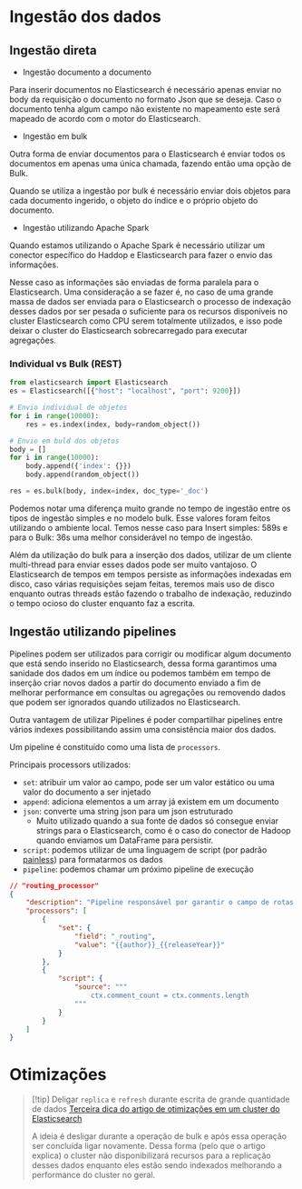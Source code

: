 # Ingestão dos dados

## Ingestão direta

- Ingestão documento a documento

Para inserir documentos no Elasticsearch é necessário apenas enviar no body da requisição o documento no formato Json que se deseja. Caso o documento tenha algum campo não existente no mapeamento este será mapeado de acordo com o motor do Elasticsearch. 

- Ingestão em bulk

Outra forma de enviar documentos para o Elasticsearch é enviar todos os documentos em apenas uma única chamada, fazendo então uma opção de Bulk.

Quando se utiliza a ingestão por bulk é necessário enviar dois objetos para cada documento ingerido, o objeto do índice e o próprio objeto do documento.

- Ingestão utilizando Apache Spark

Quando estamos utilizando o Apache Spark é necessário utilizar um conector específico do Haddop e Elasticsearch para fazer o envio das informações.

Nesse caso as informações são enviadas de forma paralela para o Elasticsearch. Uma consideração a se fazer é, no caso de uma grande massa de dados ser enviada para o Elasticsearch o processo de indexação desses dados por ser pesada o suficiente para os recursos disponíveis no cluster Elasticsearch como CPU serem totalmente utilizados, e isso pode deixar o cluster do Elasticsearch sobrecarregado para executar agregações.

### Individual vs Bulk (REST)

```python
from elasticsearch import Elasticsearch
es = Elasticsearch([{"host": "localhost", "port": 9200}])

# Envio individual de objetos
for i in range(10000):
	res = es.index(index, body=random_object())

# Envio em buld dos objetos
body = []
for i in range(10000):
	body.append({'index': {}})
	body.append(random_object())

res = es.bulk(body, index=index, doc_type='_doc')
```

Podemos notar uma diferença muito grande no tempo de ingestão entre os tipos de ingestão simples e no modelo bulk. Esse valores foram feitos utilizando o ambiente local. Temos nesse caso para Insert simples: 589s e para o Bulk: 36s uma melhor considerável no tempo de ingestão.

Além da utilização do bulk para a inserção dos dados, utilizar de um cliente multi-thread para enviar esses dados pode ser muito vantajoso. O Elasticsearch de tempos em tempos persiste as informações indexadas em disco, caso várias requisições sejam feitas, teremos mais uso de disco enquanto outras threads estão fazendo o trabalho de indexação, reduzindo o tempo ocioso do cluster enquanto faz a escrita.

## Ingestão utilizando pipelines

Pipelines podem ser utilizados para corrigir ou modificar algum documento que está sendo inserido no Elasticsearch, dessa forma garantimos uma sanidade dos dados em um índice ou podemos também em tempo de inserção criar novos dados a partir do documento enviado a fim de melhorar performance em consultas ou agregações ou removendo dados que podem ser ignorados quando utilizados no Elasticsearch.

Outra vantagem de utilizar Pipelines é poder compartilhar pipelines entre vários indexes possibilitando assim uma consistência maior dos dados.

Um pipeline é constituído como uma lista de `processors`.

Principais processors utilizados:

- `set`: atribuir um valor ao campo, pode ser um valor estático ou uma valor do documento a ser injetado
- `append`: adiciona elementos a um array já existem em um documento
- `json`: converte uma string json para um json estruturado
  - Muito utilizado quando a sua fonte de dados só consegue enviar strings para o Elasticsearch, como é o caso do conector de Hadoop quando enviamos um DataFrame para persistir.
- `script`: podemos utilizar de uma linguagem de script (por padrão [painless](https://www.elastic.co/guide/en/elasticsearch/painless/8.12/painless-guide.html)) para formatarmos os dados
- `pipeline`: podemos chamar um próximo pipeline de execução

```json
// "routing_processor"
{
	"description": "Pipeline responsável por garantir o campo de rotas do indexes baseados em livros",
	"processors": [
		{
			"set": {
				"field": "_routing",
				"value": "{{author}}_{{releaseYear}}"
			}
		},
		{
			"script": {
				"source": """
					ctx.comment_count = ctx.comments.length
				"""
			}
		}
	]
}
```

# Otimizações


> [!tip] Deligar `replica` e `refresh` durante escrita de grande quantidade de dados
> [Terceira dica do artigo de otimizações em um cluster do Elasticsearch](https://betterprogramming.pub/boosting-elasticsearch-cluster-performance-3-proven-tips-9b718a9114bc)
> 
> A ideia é desligar durante a operação de bulk e após essa operação ser concluída ligar novamente. Dessa forma (pelo que o artigo explica) o cluster não disponibilizará recursos para a replicação desses dados enquanto eles estão sendo indexados melhorando a performance do cluster no geral.
